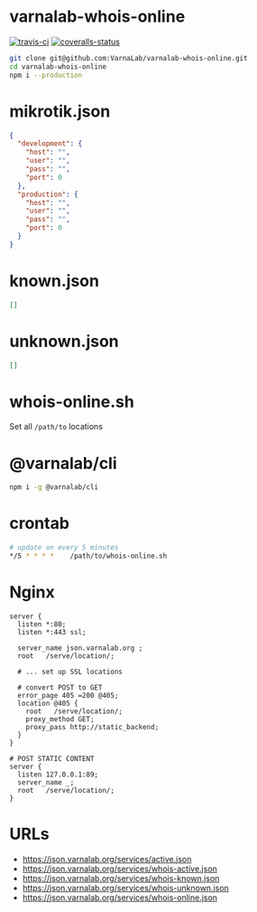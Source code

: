 
# varnalab-whois-online

[![travis-ci]][travis] [![coveralls-status]][coveralls]

```bash
git clone git@github.com:VarnaLab/varnalab-whois-online.git
cd varnalab-whois-online
npm i --production
```


# mikrotik.json

```json
{
  "development": {
    "host": "",
    "user": "",
    "pass": "",
    "port": 0
  },
  "production": {
    "host": "",
    "user": "",
    "pass": "",
    "port": 0
  }
}
```


# known.json

```json
[]
```

# unknown.json

```json
[]
```

# whois-online.sh

Set all `/path/to` locations


# @varnalab/cli

```bash
npm i -g @varnalab/cli
```


# crontab

```bash
# update on every 5 minutes
*/5 * * * *    /path/to/whois-online.sh
```


# Nginx

```nginx
server {
  listen *:80;
  listen *:443 ssl;

  server_name json.varnalab.org ;
  root   /serve/location/;

  # ... set up SSL locations

  # convert POST to GET
  error_page 405 =200 @405;
  location @405 {
    root   /serve/location/;
    proxy_method GET;
    proxy_pass http://static_backend;
  }
}

# POST STATIC CONTENT
server {
  listen 127.0.0.1:89;
  server_name _;
  root   /serve/location/;
}
```


# URLs

- https://json.varnalab.org/services/active.json
- https://json.varnalab.org/services/whois-active.json
- https://json.varnalab.org/services/whois-known.json
- https://json.varnalab.org/services/whois-unknown.json
- https://json.varnalab.org/services/whois-online.json


[travis-ci]: https://img.shields.io/travis/varnalab/varnalab-whois-online/master.svg?style=flat-square (Build Status - Travis CI)
[coveralls-status]: https://img.shields.io/coveralls/varnalab/varnalab-whois-online.svg?style=flat-square (Test Coverage - Coveralls)

[travis]: https://travis-ci.org/varnalab/varnalab-whois-online
[coveralls]: https://coveralls.io/github/varnalab/varnalab-whois-online
